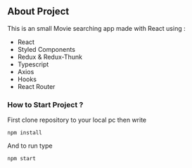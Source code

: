 
## About Project

This is an small Movie searching app made with React using :
* React
* Styled Components 
* Redux & Redux-Thunk
* Typescript
* Axios
* Hooks
* React Router

### How to Start Project ?
First clone repository to your local pc then write

`npm install`

And to run type

`npm start`

